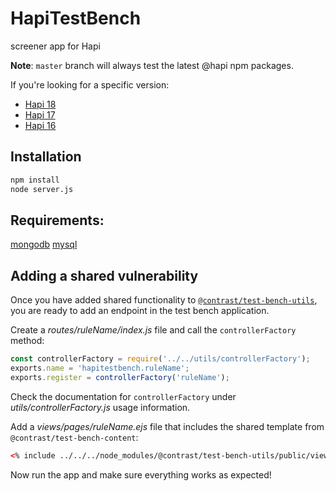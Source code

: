 # HapiTestBench
screener app for Hapi

**Note**: `master` branch will always test the latest @hapi npm packages.

If you're looking for a specific version:

 * [Hapi 18](https://github.com/Contrast-Security-OSS/NodeTestBenches/tree/hapi18/hapi)
 * [Hapi 17](https://github.com/Contrast-Security-OSS/NodeTestBenches/tree/hapi17/hapi)
 * [Hapi 16](https://github.com/Contrast-Security-OSS/Hapi16TestBench)

## Installation
```bash
npm install
node server.js
```

## Requirements:
[mongodb](https://docs.mongodb.com/manual/installation/)
[mysql](https://www.mysql.com/)

## Adding a shared vulnerability
Once you have added shared functionality to
[`@contrast/test-bench-utils`](https://github.com/Contrast-Security-OSS/NodeTestBenches/tree/master/test-bench-utils),
you are ready to add an endpoint in the test bench application.

Create a _routes/ruleName/index.js_ file and call the `controllerFactory` method:
```js
const controllerFactory = require('../../utils/controllerFactory');
exports.name = 'hapitestbench.ruleName';
exports.register = controllerFactory('ruleName');
```

Check the documentation for `controllerFactory` under _utils/controllerFactory.js_
usage information.

Add a _views/pages/ruleName.ejs_ file that includes the shared template from
`@contrast/test-bench-content`:
```html
<% include ../../../node_modules/@contrast/test-bench-utils/public/views/ruleName.ejs %>
```

Now run the app and make sure everything works as expected!
